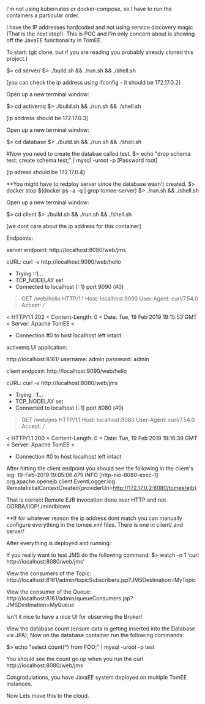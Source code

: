 I'm not using kubernates or docker-compose, so I have to run the containers a particular order.

I have the IP addresses hardcoded and not using service discovery magic (That is the next step!). 
This is POC and I'm only concern about is showing off the JavaEE functionality in TomEE.

To start:
(git clone, but if you are reading you probably already cloned this project.)

$> cd server/
$> ./build.sh && ./run.sh && ./shell.sh

[you can check the ip address using ifconfig - it should be 172.17.0.2]

Open up a new terminal window:

$> cd activemq
$> ./build.sh && ./run.sh && ./shell.sh

[ip address should be 172.17.0.3]

Open up a new terminal window:

$> cd database
$> ./build.sh && ./run.sh && ./shell.sh

#Now you need to create the databae called test:
$> echo "drop schema test; create schema test;" | mysql -uroot -p
[Password root]

[ip adress should be 172.17.0.4]

**You might have to redploy server since the database wasn't created. 
$> docker stop $(docker ps -a -q | grep tomee-server)
$> ./run.sh && ./shell.sh

Open up a new terminal window:

$> cd client
$> ./build.sh && ./run.sh && ./shell.sh

[we dont care about the ip address for this container]

Endpoints:

server endpoint:
http://localhost:8080/web/jms 

cURL:
curl -v http://localhost:9090/web/hello
*   Trying ::1...
* TCP_NODELAY set
* Connected to localhost (::1) port 9090 (#0)
> GET /web/hello HTTP/1.1
> Host: localhost:9090
> User-Agent: curl/7.54.0
> Accept: */*
>
< HTTP/1.1 202
< Content-Length: 0
< Date: Tue, 19 Feb 2019 19:15:53 GMT
< Server: Apache TomEE
<
* Connection #0 to host localhost left intact

activemq UI application:

http://localhost:8161/
username: admin
password: admin

client endpoint:
http://localhost:9090/web/hello

cURL:
curl -v http://localhost:8080/web/jms
*   Trying ::1...
* TCP_NODELAY set
* Connected to localhost (::1) port 8080 (#0)
> GET /web/jms HTTP/1.1
> Host: localhost:8080
> User-Agent: curl/7.54.0
> Accept: */*
>
< HTTP/1.1 200
< Content-Length: 0
< Date: Tue, 19 Feb 2019 19:16:39 GMT
< Server: Apache TomEE
<
* Connection #0 to host localhost left intact

After hitting the client endpoint you should see the following in the client's log:
19-Feb-2019 19:05:06.479 INFO [http-nio-8080-exec-1] org.apache.openejb.client.EventLogger.log RemoteInitialContextCreated{providerUri=http://172.17.0.2:8080/tomee/ejb}

That is correct Remote EJB invocation done over HTTP and not CORBA/IIOP! /mindblown


**If for whatever reason the ip address dont match you can manually configure everything in the tomee.xml files.
There is one in client/ and server/

After everything is deployed and running:

If you really want to test JMS do the following command:
$> watch -n 1 'curl http://localhost:8080/web/jms'

View the consumers of the Topic:
http://localhost:8161/admin/topicSubscribers.jsp?JMSDestination=MyTopic

View the consumer of the Queue:
http://localhost:8161/admin/queueConsumers.jsp?JMSDestination=MyQueue

Isn't it nice to have a nice UI for observing the Broker!

View the database count (ensure data is getting inserted into the Database via JPA);
Now on the database container run the following commands:

$> echo "select count(*) from FOO;" | mysql -uroot -p test

You should see the count go up when you run the curl http://localhost:8080/web/jms

Congradulations, you have JavaEE system deployed on multiple TomEE instances.

Now Lets move this to the cloud.

